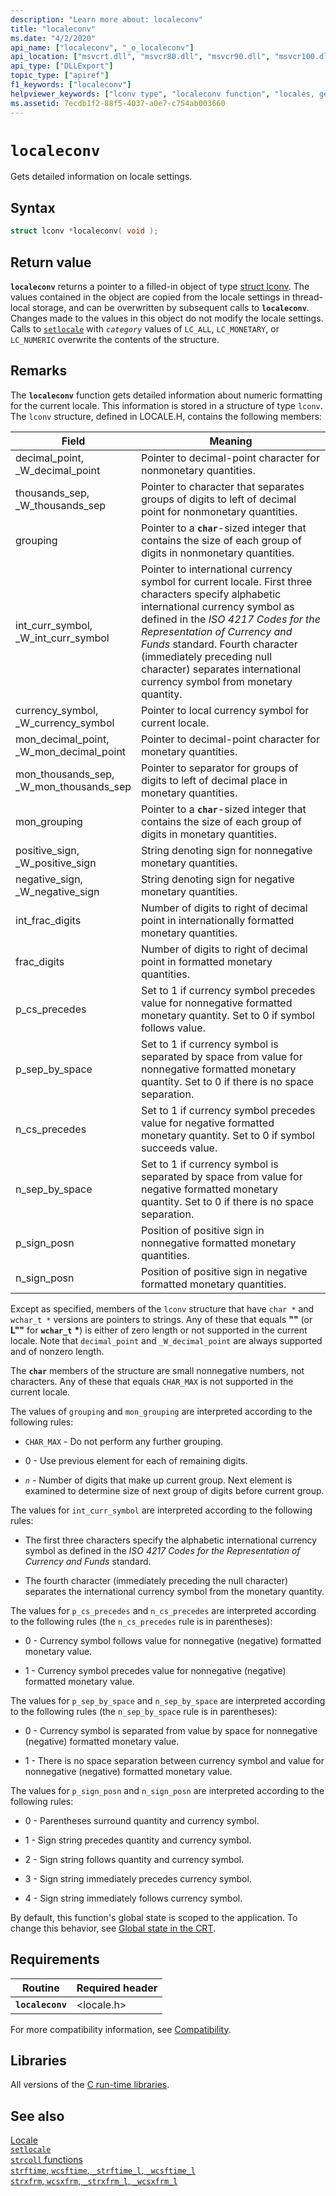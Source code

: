 ```yaml
---
description: "Learn more about: localeconv"
title: "localeconv"
ms.date: "4/2/2020"
api_name: ["localeconv", "_o_localeconv"]
api_location: ["msvcrt.dll", "msvcr80.dll", "msvcr90.dll", "msvcr100.dll", "msvcr100_clr0400.dll", "msvcr110.dll", "msvcr110_clr0400.dll", "msvcr120.dll", "msvcr120_clr0400.dll", "ucrtbase.dll", "api-ms-win-crt-locale-l1-1-0.dll", "api-ms-win-crt-private-l1-1-0.dll"]
api_type: ["DLLExport"]
topic_type: ["apiref"]
f1_keywords: ["localeconv"]
helpviewer_keywords: ["lconv type", "localeconv function", "locales, getting information on"]
ms.assetid: 7ecdb1f2-88f5-4037-a0e7-c754ab003660
---
```

# `localeconv`

Gets detailed information on locale settings.

## Syntax

```C
struct lconv *localeconv( void );
```

## Return value

**`localeconv`** returns a pointer to a filled-in object of type [struct lconv](../standard-types.md). The values contained in the object are copied from the locale settings in thread-local storage, and can be overwritten by subsequent calls to **`localeconv`**. Changes made to the values in this object do not modify the locale settings. Calls to [`setlocale`](setlocale-wsetlocale.md) with *`category`* values of `LC_ALL`, `LC_MONETARY`, or `LC_NUMERIC` overwrite the contents of the structure.

## Remarks

The **`localeconv`** function gets detailed information about numeric formatting for the current locale. This information is stored in a structure of type `lconv`. The `lconv` structure, defined in LOCALE.H, contains the following members:

|Field|Meaning|
|-|-|
decimal_point,<br/>_W_decimal_point|Pointer to decimal-point character for nonmonetary quantities.
thousands_sep,<br/>_W_thousands_sep|Pointer to character that separates groups of digits to left of decimal point for nonmonetary quantities.
grouping|Pointer to a **`char`**-sized integer that contains the size of each group of digits in nonmonetary quantities.
int_curr_symbol,<br/>_W_int_curr_symbol|Pointer to international currency symbol for current locale. First three characters specify alphabetic international currency symbol as defined in the *ISO 4217 Codes for the Representation of Currency and Funds* standard. Fourth character (immediately preceding null character) separates international currency symbol from monetary quantity.
currency_symbol,<br/>_W_currency_symbol|Pointer to local currency symbol for current locale.
mon_decimal_point,<br/>_W_mon_decimal_point|Pointer to decimal-point character for monetary quantities.
mon_thousands_sep,<br/>_W_mon_thousands_sep|Pointer to separator for groups of digits to left of decimal place in monetary quantities.
mon_grouping|Pointer to a **`char`**-sized integer that contains the size of each group of digits in monetary quantities.
positive_sign,<br/>_W_positive_sign|String denoting sign for nonnegative monetary quantities.
negative_sign,<br/>_W_negative_sign|String denoting sign for negative monetary quantities.
int_frac_digits|Number of digits to right of decimal point in internationally formatted monetary quantities.
frac_digits|Number of digits to right of decimal point in formatted monetary quantities.
p_cs_precedes|Set to 1 if currency symbol precedes value for nonnegative formatted monetary quantity. Set to 0 if symbol follows value.
p_sep_by_space|Set to 1 if currency symbol is separated by space from value for nonnegative formatted monetary quantity. Set to 0 if there is no space separation.
n_cs_precedes|Set to 1 if currency symbol precedes value for negative formatted monetary quantity. Set to 0 if symbol succeeds value.
n_sep_by_space|Set to 1 if currency symbol is separated by space from value for negative formatted monetary quantity. Set to 0 if there is no space separation.
p_sign_posn|Position of positive sign in nonnegative formatted monetary quantities.
n_sign_posn|Position of positive sign in negative formatted monetary quantities.

Except as specified, members of the `lconv` structure that have `char *` and `wchar_t *` versions are pointers to strings. Any of these that equals **""** (or **L""** for **`wchar_t`** <strong>\*</strong>) is either of zero length or not supported in the current locale. Note that `decimal_point` and `_W_decimal_point` are always supported and of nonzero length.

The **`char`** members of the structure are small nonnegative numbers, not characters. Any of these that equals `CHAR_MAX` is not supported in the current locale.

The values of `grouping` and `mon_grouping` are interpreted according to the following rules:

- `CHAR_MAX` - Do not perform any further grouping.

- 0 - Use previous element for each of remaining digits.

- *`n`* - Number of digits that make up current group. Next element is examined to determine size of next group of digits before current group.

The values for `int_curr_symbol` are interpreted according to the following rules:

- The first three characters specify the alphabetic international currency symbol as defined in the *ISO 4217 Codes for the Representation of Currency and Funds* standard.

- The fourth character (immediately preceding the null character) separates the international currency symbol from the monetary quantity.

The values for `p_cs_precedes` and `n_cs_precedes` are interpreted according to the following rules (the `n_cs_precedes` rule is in parentheses):

- 0 - Currency symbol follows value for nonnegative (negative) formatted monetary value.

- 1 - Currency symbol precedes value for nonnegative (negative) formatted monetary value.

The values for `p_sep_by_space` and `n_sep_by_space` are interpreted according to the following rules (the `n_sep_by_space` rule is in parentheses):

- 0 - Currency symbol is separated from value by space for nonnegative (negative) formatted monetary value.

- 1 - There is no space separation between currency symbol and value for nonnegative (negative) formatted monetary value.

The values for `p_sign_posn` and `n_sign_posn` are interpreted according to the following rules:

- 0 - Parentheses surround quantity and currency symbol.

- 1 - Sign string precedes quantity and currency symbol.

- 2 - Sign string follows quantity and currency symbol.

- 3 - Sign string immediately precedes currency symbol.

- 4 - Sign string immediately follows currency symbol.

By default, this function's global state is scoped to the application. To change this behavior, see [Global state in the CRT](../global-state.md).

## Requirements

|Routine|Required header|
|-------------|---------------------|
|**`localeconv`**|\<locale.h>|

For more compatibility information, see [Compatibility](../compatibility.md).

## Libraries

All versions of the [C run-time libraries](../crt-library-features.md).

## See also

[Locale](../locale.md)\
[`setlocale`](../../preprocessor/setlocale.md)\
[`strcoll` functions](../strcoll-functions.md)\
[`strftime`, `wcsftime`, `_strftime_l`, `_wcsftime_l`](strftime-wcsftime-strftime-l-wcsftime-l.md)\
[`strxfrm`, `wcsxfrm`, `_strxfrm_l`, `_wcsxfrm_l`](strxfrm-wcsxfrm-strxfrm-l-wcsxfrm-l.md)
